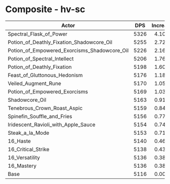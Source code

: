 # Composite - hv-sc
| Actor | DPS | Increase |
|---|:---:|:---:|
|Spectral_Flask_of_Power|5326|4.10%|
|Potion_of_Deathly_Fixation_Shadowcore_Oil|5255|2.72%|
|Potion_of_Empowered_Exorcisms_Shadowcore_Oil|5226|2.16%|
|Potion_of_Spectral_Intellect|5206|1.76%|
|Potion_of_Deathly_Fixation|5198|1.60%|
|Feast_of_Gluttonous_Hedonism|5176|1.18%|
|Veiled_Augment_Rune|5170|1.05%|
|Potion_of_Empowered_Exorcisms|5169|1.03%|
|Shadowcore_Oil|5163|0.91%|
|Tenebrous_Crown_Roast_Aspic|5159|0.84%|
|Spinefin_Souffle_and_Fries|5156|0.77%|
|Iridescent_Ravioli_with_Apple_Sauce|5154|0.74%|
|Steak_a_la_Mode|5153|0.71%|
|16_Haste|5140|0.46%|
|16_Critical_Strike|5138|0.43%|
|16_Versatility|5136|0.38%|
|16_Mastery|5136|0.38%|
|Base|5116|0.00%|
